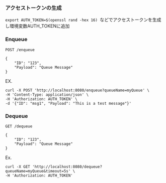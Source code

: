 
### アクセストークンの生成
`export AUTH_TOKEN=$(openssl rand -hex 16) `などでアクセストークンを生成し環境変数AUTH_TOKENに追加


### Enqueue
```
POST /enqueue
```
```
{
    "ID": "123",
    "Payload": "Queue Message"
}
```
EX.
```
curl -X POST 'http://localhost:8080/enqueue?queueName=myQueue' \
-H 'Content-Type: application/json' \
-H 'Authorization: AUTH_TOKEN' \
-d '{"ID": "msg1", "Payload": "This is a test message"}'

```

### Dequeue
```
GET /dequeue
```
```
{
    "ID": "123",
    "Payload": "Queue Message"
}
```

Ex.
```
curl -X GET 'http://localhost:8080/dequeue?queueName=myQueue&timeout=5s' \
-H 'Authorization: AUTH_TOKEN'

```